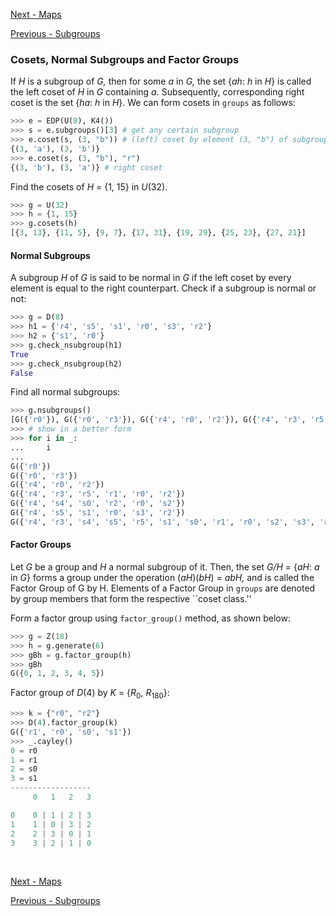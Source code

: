 
[Next - Maps](Maps.md)

[Previous - Subgroups](Subgroups.md)

### Cosets, Normal Subgroups and Factor Groups

If *H* is a subgroup of *G,* then for some *a* in *G,* the set {*ah*: *h* in *H*} is called the left coset of *H* in *G* containing *a.* Subsequently, corresponding right coset is the set {*ha*: *h* in *H*}. We can form cosets in `groups` as follows:

```python
>>> e = EDP(U(8), K4())
>>> s = e.subgroups()[3] # get any certain subgroup
>>> e.coset(s, (3, "b")) # (left) coset by element (3, "b") of subgroup s in group e
{(3, 'a'), (3, 'b')}
>>> e.coset(s, (3, "b"), "r")
{(3, 'b'), (3, 'a')} # right coset
```

Find the cosets of *H* = {1, 15} in *U*(32).

```python
>>> g = U(32)
>>> h = {1, 15}
>>> g.cosets(h)
[{3, 13}, {11, 5}, {9, 7}, {17, 31}, {19, 29}, {25, 23}, {27, 21}]
```

#### Normal Subgroups

A subgroup *H* of *G* is said to be normal in *G* if the left coset by every element is equal to the right counterpart. Check if a subgroup is normal or not:

```python
>>> g = D(8)
>>> h1 = {'r4', 's5', 's1', 'r0', 's3', 'r2'}
>>> h2 = {'s1', 'r0'}
>>> g.check_nsubgroup(h1)
True
>>> g.check_nsubgroup(h2)
False
```

Find all normal subgroups:

```python
>>> g.nsubgroups()
[G({'r0'}), G({'r0', 'r3'}), G({'r4', 'r0', 'r2'}), G({'r4', 'r3', 'r5', 'r1', 'r0', 'r2'}), G({'r4', 's4', 's0', 'r2', 'r0', 's2'}), G({'r4', 's5', 's1', 'r0', 's3', 'r2'}), G({'r4', 'r3', 's4', 's5', 'r5', 's1', 's0', 'r1', 'r0', 's2', 's3', 'r2'})]
>>> # show in a better form
>>> for i in _:
...     i
...
G({'r0'})
G({'r0', 'r3'})
G({'r4', 'r0', 'r2'})
G({'r4', 'r3', 'r5', 'r1', 'r0', 'r2'})
G({'r4', 's4', 's0', 'r2', 'r0', 's2'})
G({'r4', 's5', 's1', 'r0', 's3', 'r2'})
G({'r4', 'r3', 's4', 's5', 'r5', 's1', 's0', 'r1', 'r0', 's2', 's3', 'r2'})
```

#### Factor Groups

Let *G* be a group and *H* a normal subgroup of it. Then, the set *G/H* = {*aH*: *a* in *G*} forms a group under the operation (*aH*)(*bH*) = *abH,* and is called the Factor Group of G by H. Elements of a Factor Group in `groups` are denoted by group members that form the respective ``coset class.''

Form a factor group using `factor_group()` method, as shown below:

```python
>>> g = Z(18)
>>> h = g.generate(6)
>>> gBh = g.factor_group(h)
>>> gBh
G({0, 1, 2, 3, 4, 5})
```

Factor group of *D*(4) by *K* = {*R*<sub>0</sub>, *R*<sub>180</sub>}:

```python
>>> k = {"r0", "r2"}
>>> D(4).factor_group(k)
G({'r1', 'r0', 's0', 's1'})
>>> _.cayley()
0 = r0
1 = r1
2 = s0
3 = s1
------------------
     0   1   2   3

0    0 | 1 | 2 | 3
1    1 | 0 | 3 | 2
2    2 | 3 | 0 | 1
3    3 | 2 | 1 | 0
```

<br>

[Next - Maps](Maps.md)

[Previous - Subgroups](Subgroups.md)